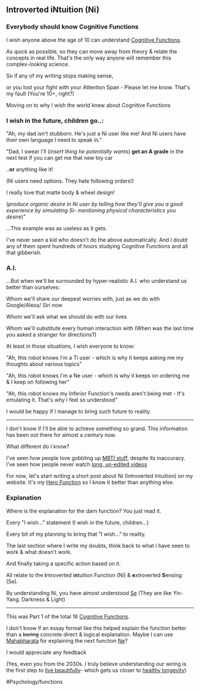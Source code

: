 ## Introverted iNtuition (Ni)

### Everybody should know Cognitive Functions
I wish anyone above the age of 10 can understand [Cognitive Functions](Cognitive%20Functions.md). 

As quick as possible, so they can move away from theory & relate the concepts in real life. 
That's the only way anyone will remember this complex-*looking* science.

So if any of my writing stops making sense, 

or you lost your fight with your Attention Span - Please let me know. That's my fault (You're 10+, right?)

Moving on to why I wish the world knew about Cognitive Functions
### I wish in the future, children go..: 
"Ah, my dad isn't stubborn. He's just a Ni user like me!
 And Ni users have their own language I need to speak in."

"Dad, I swear I'll (*insert thing he potentially wants*) **get an A grade** in the next test if you can get me that new toy car 

..**or** anything like it!

(Ni users need options. They hate following orders!)  

I really love that matte body & wheel design!

(*produce organic desire in Ni user by telling how they'll give you a good experience by simulating Si- mentioning physical characteristics you desire*)"

...This example was as useless as it gets. 

I've never seen a kid who doesn't do the above automatically. And I doubt any of them spent hundreds of hours studying Cognitive Functions and all that gibberish.

### A.I.
...But when we'll be surrounded by hyper-realistic A.I. who understand us better than ourselves:

Whom we'll share our deepest worries with, just as we do with Google/Alexa/ Siri now


Whom we'll ask what we should do with our lives


Whom we'll substitute every human interaction with (When was the last time you asked a stranger for directions?) 

At least in those situations, I wish everyone to know:

"Ah, this robot knows I'm a Ti user - which is why it keeps asking me my thoughts about various topics"

"Ah, this robot knows I'm a Ne user - which is why it keeps on ordering me & I keep on following her"

"Ah, this robot knows my Inferior Function's needs aren't being met - It's emulating it. That's why I feel so understood"

I would be happy if I manage to bring such future to reality.

---

I don't know if I'll be able to achieve something so grand. This information has been out there for almost a century now. 

What different do I know? 

I've seen how people love gobbling up [MBTI stuff](https://www.youtube.com/watch?v=bmpmZkNYR9U), despite its inaccuracy. I've seen how people never watch [long, un-edited videos](https://www.youtube.com/channel/UCELhS3lbQQ8GVa2UeoVXAkQ)

For *now*, let's start writing a short post about Ni (Introverted Intuition) on my website. It's my [Hero Function](Hero%20Function.md) so I know it better than anything else.

### Explanation 
Where is the explanation for the darn function? You just read it. 

Every "I wish..." statement (I wish in the future, children...)

Every bit of my planning to bring that "I wish..." to reality.

The last section where I write my doubts, think back to what I have seen to work & what doesn't work.

And finally taking a specific action based on it.

All relate to the **i**ntroverted i**n**tuition Function (Ni) & **e**xtroverted **S**ensing (Se).

By understanding Ni, you have almost understood [Se](Se.md) (They are like Yin-Yang. Darkness & Light)

---
This was Part 1 of the total 16 [Cognitive Functions](Cognitive%20Functions.md). 

I don't know if an essay format like this helped explain the function better than a ~~boring~~ concrete direct & logical explanation.
Maybe I can use [Mahabharata](Mahabharata.md) for explaining the next function [Ne](../Ne.md)?

I would appreciate any feedback 

(Yes, even you from the 2030s. I truly believe understanding our wiring is the first step to [live beautifully](../live%20beautifully.md)- which gets us closer to [healthy longevity](healthy%20longevity.md))

#Psychology/functions 
